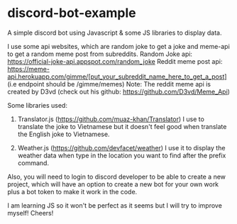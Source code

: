 # discord-bot-example
A simple discord bot using Javascript &amp; some JS libraries to display data.

I use some api websites, which are random joke to get a joke and meme-api to get a random meme post from subreddits.
Random Joke api: https://official-joke-api.appspot.com/random_joke
Reddit meme post api: https://meme-api.herokuapp.com/gimme/[put_your_subreddit_name_here_to_get_a_post] (i.e endpoint should be /gimme/memes)
Note: The reddit meme api is created by D3vd (check out his github: https://github.com/D3vd/Meme_Api)

Some libraries used: 
1. Translator.js (https://github.com/muaz-khan/Translator)
I use to translate the joke to Vietnamese but it doesn't feel good when translate the English joke to Vietnamese.

2. Weather.js (https://github.com/devfacet/weather)
I use it to display the weather data when type in the location you want to find after the prefix command.

Also, you will need to login to discord developer to be able to create a new project, which will have an option to create a new bot for your own work plus a bot token
to make it work in the code.

I am learning JS so it won't be perfect as it seems but I will try to improve myself!
Cheers!

